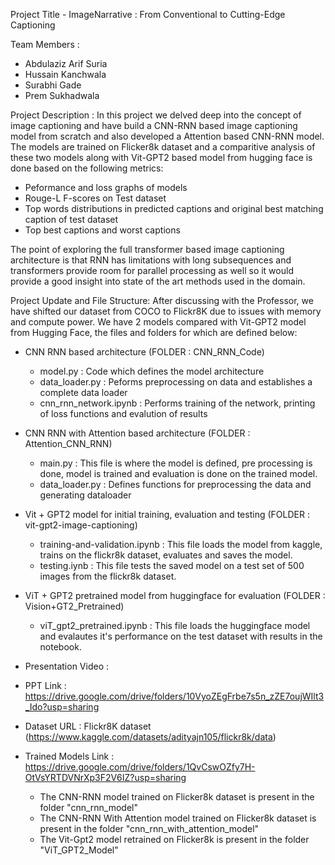Project Title - ImageNarrative : From Conventional to Cutting-Edge Captioning

Team Members :
- Abdulaziz Arif Suria
- Hussain Kanchwala
- Surabhi Gade
- Prem Sukhadwala

Project Description :
In this project we delved deep into the concept of image captioning and have build a CNN-RNN based image captioning model from scratch and also developed a Attention based CNN-RNN model. The models are trained on Flicker8k dataset and a comparitive analysis of these two models along with Vit-GPT2 based model from hugging face is done based on the following metrics:
- Peformance and loss graphs of models
- Rouge-L F-scores on Test dataset
- Top words distributions in predicted captions and original best matching caption of test dataset
- Top best captions and worst captions

The point of exploring the full transformer based image captioning architecture is that RNN has limitations with long subsequences and transformers provide room for parallel processing as well so it would provide a good insight into state of the art methods used in the domain.

Project Update  and File Structure: 
After discussing with the Professor, we have shifted our dataset from COCO to Flickr8K due to issues with memory and compute power. We have 2 models compared with Vit-GPT2 model from Hugging Face, the files and folders for which are defined below:

- CNN RNN based architecture (FOLDER : CNN_RNN_Code)
    -   model.py : Code which defines the model architecture
    -   data_loader.py : Peforms preprocessing on data and establishes a complete data loader 
    -   cnn_rnn_network.ipynb : Performs training of the network, printing of loss functions and evalution of results

- CNN RNN with Attention based architecture (FOLDER : Attention_CNN_RNN)
    -   main.py : This file is where the model is defined, pre processing is done, model is trained and evaluation is done on the trained model.
    -   data_loader.py : Defines functions for preprocessing the data and generating dataloader
      
- Vit + GPT2 model for initial training, evaluation and testing (FOLDER : vit-gpt2-image-captioning)
    - training-and-validation.ipynb : This file loads the model from kaggle, trains on the flickr8k dataset, evaluates and saves the model.
    - testing.iynb : This file tests the saved model on a test set of 500 images from the flickr8k dataset.

- ViT + GPT2 pretrained model from huggingface for evaluation (FOLDER : Vision+GT2_Pretrained)
    - viT_gpt2_pretrained.ipynb : This file loads the huggingface model and evalautes it's performance on the test dataset with results in the notebook.




- Presentation Video :

- PPT Link : https://drive.google.com/drive/folders/10VyoZEgFrbe7s5n_zZE7oujWIlt3_Ido?usp=sharing

- Dataset URL : Flickr8K dataset (https://www.kaggle.com/datasets/adityajn105/flickr8k/data)

- Trained Models Link : https://drive.google.com/drive/folders/1QvCswOZfy7H-OtVsYRTDVNrXp3F2V6IZ?usp=sharing 
    - The CNN-RNN model trained on Flicker8k dataset is present in the folder "cnn_rnn_model" 
    - The CNN-RNN With Attention model trained on Flicker8k dataset is present in the folder "cnn_rnn_with_attention_model"
    - The Vit-Gpt2 model retrained on Flicker8k is present in the folder "ViT_GPT2_Model"